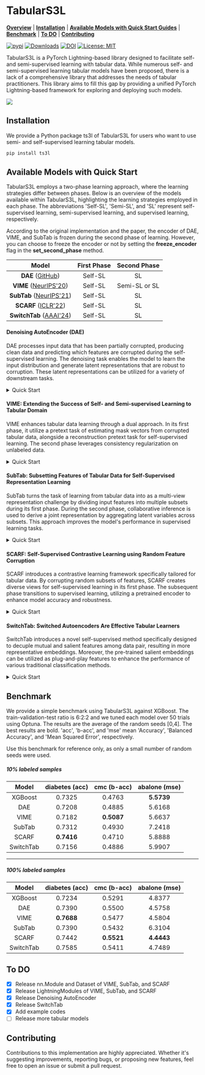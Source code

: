 # TabularS3L

[**Overview**](#tabulars3l)
| [**Installation**](#installation)
| [**Available Models with Quick Start Guides**](#available-models-with-quick-start)
| [**Benchmark**](#benchmark)
| [**To DO**](#to-do)
| [**Contributing**](#contributing)


[![pypi](https://img.shields.io/pypi/v/ts3l)](https://pypi.org/project/ts3l/0.20/)
[![Downloads](https://static.pepy.tech/badge/ts3l)](https://pepy.tech/project/ts3l)
[![DOI](https://zenodo.org/badge/756740921.svg)](https://zenodo.org/doi/10.5281/zenodo.10776537)
[![License: MIT](https://img.shields.io/badge/License-MIT-yellow.svg)](https://opensource.org/licenses/MIT)

TabularS3L is a PyTorch Lightning-based library designed to facilitate self- and semi-supervised learning with tabular data. While numerous self- and semi-supervised learning tabular models have been proposed, there is a lack of a comprehensive library that addresses the needs of tabular practitioners. This library aims to fill this gap by providing a unified PyTorch Lightning-based framework for exploring and deploying such models.

<img src="https://github.com/Alcoholrithm/TabularS3L/assets/29500858/ba05aada-e801-42e6-ba20-10b7bef74b4d"/>

## Installation
We provide a Python package ts3l of TabularS3L for users who want to use semi- and self-supervised learning tabular models.

```sh
pip install ts3l
```

## Available Models with Quick Start

TabularS3L employs a two-phase learning approach, where the learning strategies differ between phases. Below is an overview of the models available within TabularS3L, highlighting the learning strategies employed in each phase. The abbreviations 'Self-SL', 'Semi-SL', and 'SL' represent self-supervised learning, semi-supervised learning, and supervised learning, respectively.

According to the original implementation and the paper, the encoder of DAE, VIME, and SubTab is frozen during the second phase of learning. However, you can choose to freeze the encoder or not by setting the **freeze_encoder** flag in the **set_second_phase** method.

| Model | First Phase | Second Phase |
|:---:|:---:|:---:|
| **DAE** ([GitHub](https://github.com/ryancheunggit/tabular_dae))| Self-SL | SL |
| **VIME** ([NeurIPS'20](https://proceedings.neurips.cc/paper/2020/hash/7d97667a3e056acab9aaf653807b4a03-Abstract.html)) | Self-SL | Semi-SL or SL |
| **SubTab** ([NeurIPS'21](https://proceedings.neurips.cc/paper/2021/hash/9c8661befae6dbcd08304dbf4dcaf0db-Abstract.html)) | Self-SL | SL |
| **SCARF** ([ICLR'22](https://iclr.cc/virtual/2022/spotlight/6297))| Self-SL | SL |
| **SwitchTab** ([AAAI'24](https://ojs.aaai.org/index.php/AAAI/article/view/29523)) | Self-SL | SL |

#### Denoising AutoEncoder (DAE)
DAE processes input data that has been partially corrupted, producing clean data and predicting which features are corrupted during the self-supervised learning.
The denoising task enables the model to learn the input distribution and generate latent representations that are robust to corruption. 
These latent representations can be utilized for a variety of downstream tasks.

<details close>
  <summary>Quick Start</summary>
  
  ```python
  # Assume that we have X_train, X_valid, X_test, y_train, y_valid, y_test, categorical_cols, and continuous_cols

  # Prepare the DAELightning Module
  from ts3l.pl_modules import DAELightning
  from ts3l.utils.dae_utils import DAEDataset, DAECollateFN
  from ts3l.utils import TS3LDataModule
  from ts3l.utils.dae_utils import DAEConfig
  from pytorch_lightning import Trainer
  
  metric = "accuracy_score"
  input_dim = X_train.shape[1]
  hidden_dim = 1024
  output_dim = 2
  encoder_depth=4
  head_depth = 2
  noise_type = "Swap"
  noise_ratio = 0.3
  
  max_epochs = 20
  batch_size = 128
  
  X_train, X_unlabeled, y_train, _ = train_test_split(X_train, y_train, train_size = 0.1, random_state=0, stratify=y_train)
  
  config = DAEConfig( task="classification", loss_fn="CrossEntropyLoss", metric=metric, metric_hparams={},
  input_dim=input_dim, hidden_dim=hidden_dim,
  output_dim=output_dim, encoder_depth=encoder_depth,
  head_depth = head_depth,
  noise_type = noise_type,
  noise_ratio = noise_ratio,
  num_categoricals=len(category_cols), num_continuous=len(continuous_cols)
  )
  
  pl_dae = DAELightning(config)
  
  ### First Phase Learning
  train_ds = DAEDataset(X = X_train, unlabeled_data = X_unlabeled, continuous_cols = continuous_cols, category_cols = category_cols)
  valid_ds = DAEDataset(X = X_valid, continuous_cols = continuous_cols, category_cols = category_cols)
  
  datamodule = TS3LDataModule(train_ds, valid_ds, batch_size, train_sampler='random', train_collate_fn=DAECollateFN(config), valid_collate_fn=DAECollateFN(config))
  
  trainer = Trainer(
                      accelerator = 'cpu',
                      max_epochs = max_epochs,
                      num_sanity_val_steps = 2,
      )
  
  trainer.fit(pl_dae, datamodule)
  
  ### Second Phase Learning
  
  pl_dae.set_second_phase()
  
  train_ds = DAEDataset(X = X_train, Y = y_train.values, unlabeled_data=X_unlabeled, continuous_cols=continuous_cols, category_cols=category_cols)
  valid_ds = DAEDataset(X = X_valid, Y = y_valid.values, continuous_cols=continuous_cols, category_cols=category_cols)
          
  datamodule = TS3LDataModule(train_ds, valid_ds, batch_size = batch_size, train_sampler="weighted")
  
  trainer = Trainer(
                      accelerator = 'cpu',
                      max_epochs = max_epochs,
                      num_sanity_val_steps = 2,
      )
  
  trainer.fit(pl_dae, datamodule)
  
  # Evaluation
  from sklearn.metrics import accuracy_score
  import torch
  from torch.nn import functional as F
  from torch.utils.data import DataLoader, SequentialSampler
  
  test_ds = DAEDataset(X_test, category_cols=category_cols, continuous_cols=continuous_cols)
  test_dl = DataLoader(test_ds, batch_size, shuffle=False, sampler = SequentialSampler(test_ds))
  
  preds = trainer.predict(pl_dae, test_dl)
          
  preds = F.softmax(torch.concat([out.cpu() for out in preds]).squeeze(),dim=1)
  
  accuracy = accuracy_score(y_test, preds.argmax(1))
  
  print("Accuracy %.2f" % accuracy)
  ```

</details>

#### VIME: Extending the Success of Self- and Semi-supervised Learning to Tabular Domain
VIME enhances tabular data learning through a dual approach. In its first phase, it utilize a pretext task of estimating mask vectors from corrupted tabular data, alongside a reconstruction pretext task for self-supervised learning. The second phase leverages consistency regularization on unlabeled data.

<details close>
  <summary>Quick Start</summary>
  
  ```python

# Assume that we have X_train, X_valid, X_test, y_train, y_valid, y_test, categorical_cols, and continuous_cols

# Prepare the VIMELightning Module
from ts3l.pl_modules import VIMELightning
from ts3l.utils.vime_utils import VIMEDataset
from ts3l.utils import TS3LDataModule
from ts3l.utils.vime_utils import VIMEConfig
from ts3l.utils.embedding_utils import IdentityEmbeddingConfig
from ts3l.utils.backbone_utils import MLPBackboneConfig
from pytorch_lightning import Trainer

metric = "accuracy_score"
input_dim = X_train.shape[1]
predictor_dim = 1024
output_dim = 2
alpha1 = 2.0
alpha2 = 2.0
beta = 1.0
K = 3
p_m = 0.2

batch_size = 128
max_epochs = 20

X_train, X_unlabeled, y_train, _ = train_test_split(X_train, y_train, train_size = 0.1, random_state=0, stratify=y_train)

embedding_config = IdentityEmbeddingConfig(input_dim = input_dim)
backbone_config = MLPBackboneConfig(input_dim = embedding_config.output_dim)

config = VIMEConfig( 
                    task="classification", loss_fn="CrossEntropyLoss", metric=metric, metric_hparams={},
                    embedding_config=embedding_config, backbone_config=backbone_config,
                    predictor_dim=predictor_dim,
                    output_dim=output_dim, alpha1=alpha1, alpha2=alpha2, 
                    beta=beta, K=K, p_m = p_m,
                    num_categoricals=len(category_cols), num_continuous=len(continuous_cols)
)

pl_vime = VIMELightning(config)

### First Phase Learning
train_ds = VIMEDataset(X = X_train, unlabeled_data = X_unlabeled, config=config, continuous_cols = continuous_cols, category_cols = category_cols)
valid_ds = VIMEDataset(X = X_valid, config=config, continuous_cols = continuous_cols, category_cols = category_cols)

datamodule = TS3LDataModule(train_ds, valid_ds, batch_size, train_sampler='random')

trainer = Trainer(
                    accelerator = 'cpu',
                    max_epochs = max_epochs,
                    num_sanity_val_steps = 2,
    )

trainer.fit(pl_vime, datamodule)

### Second Phase Learning
from ts3l.utils.vime_utils import VIMESecondPhaseCollateFN

pl_vime.set_second_phase()

train_ds = VIMEDataset(X_train, y_train.values, config, unlabeled_data=X_unlabeled, continuous_cols=continuous_cols, category_cols=category_cols, is_second_phase=True)
valid_ds = VIMEDataset(X_valid, y_valid.values, config, continuous_cols=continuous_cols, category_cols=category_cols, is_second_phase=True)
        
datamodule = TS3LDataModule(train_ds, valid_ds, batch_size = batch_size, train_sampler="weighted", train_collate_fn=VIMESecondPhaseCollateFN())

trainer = Trainer(
                    accelerator = 'cpu',
                    max_epochs = max_epochs,
                    num_sanity_val_steps = 2,
    )

trainer.fit(pl_vime, datamodule)

# Evaluation
from sklearn.metrics import accuracy_score
import torch
from torch.nn import functional as F
from torch.utils.data import DataLoader, SequentialSampler

test_ds = VIMEDataset(X_test, category_cols=category_cols, continuous_cols=continuous_cols, is_second_phase=True)
test_dl = DataLoader(test_ds, batch_size, shuffle=False, sampler = SequentialSampler(test_ds))

preds = trainer.predict(pl_vime, test_dl)
        
preds = F.softmax(torch.concat([out.cpu() for out in preds]).squeeze(),dim=1)

accuracy = accuracy_score(y_test, preds.argmax(1))

print("Accuracy %.2f" % accuracy)
```

</details>


#### SubTab: Subsetting Features of Tabular Data for Self-Supervised Representation Learning
SubTab turns the task of learning from tabular data into as a multi-view representation challenge by dividing input features into multiple subsets during its first phase. During the second phase, collaborative inference is used to derive a joint representation by aggregating latent variables across subsets. This approach improves the model's performance in supervised learning tasks.

<details close>
  <summary>Quick Start</summary>
  
```python
# Assume that we have X_train, X_valid, X_test, y_train, y_valid, y_test, categorical_cols, and continuous_cols

# Prepare the SubTabLightning Module
from ts3l.pl_modules import SubTabLightning
from ts3l.utils.subtab_utils import SubTabDataset
from ts3l.utils import TS3LDataModule
from ts3l.utils.subtab_utils import SubTabConfig
from ts3l.utils.embedding_utils import IdentityEmbeddingConfig
from ts3l.utils.backbone_utils import MLPBackboneConfig
from pytorch_lightning import Trainer

metric = "accuracy_score"
input_dim = X_train.shape[1]
projection_dim = 1024
output_dim = 2
tau = 1.0
use_cosine_similarity = True
use_contrastive = True
use_distance = True
n_subsets = 4
overlap_ratio = 0.75

mask_ratio = 0.1
noise_type = "Swap"
noise_level = 0.1

batch_size = 128
max_epochs = 20

X_train, X_unlabeled, y_train, _ = train_test_split(X_train, y_train, train_size = 0.1, random_state=0, stratify=y_train)

embedding_config = IdentityEmbeddingConfig(input_dim = input_dim)
backbone_config = MLPBackboneConfig(input_dim = embedding_config.output_dim)

config = SubTabConfig( 
                    task="classification", loss_fn="CrossEntropyLoss", metric=metric, metric_hparams={},
                    embedding_config=embedding_config, backbone_config=backbone_config,
                    projection_dim=projection_dim,
                    output_dim=output_dim, tau=tau, use_cosine_similarity= use_cosine_similarity, use_contrastive=use_contrastive, use_distance=use_distance, 
                    n_subsets=n_subsets, overlap_ratio=overlap_ratio, mask_ratio=mask_ratio, noise_type=noise_type, noise_level=noise_level
)

pl_subtab = SubTabLightning(config)

### First Phase Learning
train_ds = SubTabDataset(X_train, unlabeled_data=X_unlabeled, continuous_cols=continuous_cols, category_cols=category_cols)
valid_ds = SubTabDataset(X_valid, continuous_cols=continuous_cols, category_cols=category_cols)

datamodule = TS3LDataModule(train_ds, valid_ds, batch_size, train_sampler='random', n_jobs = 4)

trainer = Trainer(
                    accelerator = 'cpu',
                    max_epochs = max_epochs,
                    num_sanity_val_steps = 2,
    )

trainer.fit(pl_subtab, datamodule)

### Second Phase Learning

pl_subtab.set_second_phase()

train_ds = SubTabDataset(X_train, y_train.values, continuous_cols=continuous_cols, category_cols=category_cols)
valid_ds = SubTabDataset(X_valid, y_valid.values, continuous_cols=continuous_cols, category_cols=category_cols)

datamodule = TS3LDataModule(train_ds, valid_ds, batch_size = batch_size, train_sampler="weighted")

trainer = Trainer(
                    accelerator = 'cpu',
                    max_epochs = max_epochs,
                    num_sanity_val_steps = 2,
    )

trainer.fit(pl_subtab, datamodule)

# Evaluation
from sklearn.metrics import accuracy_score
import torch
from torch.nn import functional as F
from torch.utils.data import DataLoader, SequentialSampler

test_ds = SubTabDataset(X_test, continuous_cols=continuous_cols, category_cols=category_cols)
test_dl = DataLoader(test_ds, batch_size, shuffle=False, sampler = SequentialSampler(test_ds), num_workers=4)

preds = trainer.predict(pl_subtab, test_dl)
        
preds = F.softmax(torch.concat([out.cpu() for out in preds]).squeeze(),dim=1)

accuracy = accuracy_score(y_test, preds.argmax(1))

print("Accuracy %.2f" % accuracy)
```

</details>

#### SCARF: Self-Supervised Contrastive Learning using Random Feature Corruption
SCARF introduces a contrastive learning framework specifically tailored for tabular data. By corrupting random subsets of features, SCARF creates diverse views for self-supervised learning in its first phase. The subsequent phase transitions to supervised learning, utilizing a pretrained encoder to enhance model accuracy and robustness.

<details close>
  <summary>Quick Start</summary>
  
  ```python
  # Assume that we have X_train, X_valid, X_test, y_train, y_valid, y_test, categorical_cols, and continuous_cols

  # Prepare the SCARFLightning Module
  from ts3l.pl_modules import SCARFLightning
  from ts3l.utils.scarf_utils import SCARFDataset
  from ts3l.utils import TS3LDataModule
  from ts3l.utils.scarf_utils import SCARFConfig
  from ts3l.utils.embedding_utils import IdentityEmbeddingConfig
  from ts3l.utils.backbone_utils import MLPBackboneConfig
  from pytorch_lightning import Trainer

  metric = "accuracy_score"
  input_dim = X_train.shape[1]
  pretraining_head_dim = 1024
  output_dim = 2
  head_depth = 2
  dropout_rate = 0.04

  corruption_rate = 0.6

  batch_size = 128
  max_epochs = 10

  X_train, X_unlabeled, y_train, _ = train_test_split(X_train, y_train, train_size = 0.1, random_state=0, stratify=y_train)

  embedding_config = IdentityEmbeddingConfig(input_dim = input_dim)
  backbone_config = MLPBackboneConfig(input_dim = embedding_config.output_dim)

  config = SCARFConfig( 
                      task="classification", loss_fn="CrossEntropyLoss", metric=metric, metric_hparams={},
                      embedding_config=embedding_config, backbone_config=backbone_config,
                      pretraining_head_dim=pretraining_head_dim,
                      output_dim=output_dim, head_depth=head_depth,
                      dropout_rate=dropout_rate, corruption_rate = corruption_rate
  )

  pl_scarf = SCARFLightning(config)

  ### First Phase Learning
  train_ds = SCARFDataset(X_train, unlabeled_data=X_unlabeled, config = config, continuous_cols=continuous_cols, category_cols=category_cols)
  valid_ds = SCARFDataset(X_valid, config=config, continuous_cols=continuous_cols, category_cols=category_cols)

  datamodule = TS3LDataModule(train_ds, valid_ds, batch_size=batch_size, train_sampler="random")

  trainer = Trainer(
                      accelerator = 'cpu',
                      max_epochs = max_epochs,
                      num_sanity_val_steps = 2,
      )

  trainer.fit(pl_scarf, datamodule)

  ### Second Phase Learning

  pl_scarf.set_second_phase()

  train_ds = SCARFDataset(X_train, y_train.values, continuous_cols=continuous_cols, category_cols=category_cols, is_second_phase=True)
  valid_ds = SCARFDataset(X_valid, y_valid.values, continuous_cols=continuous_cols, category_cols=category_cols, is_second_phase=True)

  datamodule = TS3LDataModule(train_ds, valid_ds, batch_size = batch_size, train_sampler="weighted")

  trainer = Trainer(
                      accelerator = 'cpu',
                      max_epochs = max_epochs,
                      num_sanity_val_steps = 2,
      )

  trainer.fit(pl_scarf, datamodule)

  # Evaluation
  from sklearn.metrics import accuracy_score
  import torch
  from torch.nn import functional as F
  from torch.utils.data import DataLoader, SequentialSampler

  test_ds = SCARFDataset(X_test, continuous_cols=continuous_cols, category_cols=category_cols, is_second_phase=True)
  test_dl = DataLoader(test_ds, batch_size, shuffle=False, sampler = SequentialSampler(test_ds), num_workers=4)

  preds = trainer.predict(pl_scarf, test_dl)
          
  preds = F.softmax(torch.concat([out.cpu() for out in preds]).squeeze(),dim=1)

  accuracy = accuracy_score(y_test, preds.argmax(1))

  print("Accuracy %.2f" % accuracy)
  ```

</details>

#### SwitchTab: Switched Autoencoders Are Effective Tabular Learners
SwitchTab introduces a novel self-supervised method specifically designed to decuple mutual and salient features among data pair, resulting in more representative embeddings.
Moreover, the pre-trained salient embeddings can be utilized as plug-and-play features to enhance the performance of various traditional classification methods.

<details close>
  <summary>Quick Start</summary>
  
  ```python
  # Assume that we have X_train, X_valid, X_test, y_train, y_valid, y_test, categorical_cols, and continuous_cols

  # Prepare the SwitchTabLightning Module
  from ts3l.pl_modules import SwitchTabLightning
  from ts3l.utils.switchtab_utils import SwitchTabDataset, SwitchTabFirstPhaseCollateFN
  from ts3l.utils import TS3LDataModule
  from ts3l.utils.switchtab_utils import SwitchTabConfig
  from pytorch_lightning import Trainer

  metric = "accuracy_score"
  input_dim = X_train.shape[1]
  hidden_dim = 1024
  output_dim = 2

  encoder_depth = 3
  n_head = 2
  u_label = -1

  batch_size = 128

  X_train, X_unlabeled, y_train, _ = train_test_split(X_train, y_train, train_size = 0.1, random_state=0, stratify=y_train)

  config = SwitchTabConfig( task="classification", loss_fn="CrossEntropyLoss", metric=metric, metric_hparams={},
  input_dim=input_dim, hidden_dim=hidden_dim,
  output_dim=output_dim, encoder_depth=encoder_depth,
  n_head = n_head,
  u_label = u_label
  )

  pl_switchtab = SwitchTabLightning(config)

  ### First Phase Learning
  train_ds = SwitchTabDataset(X = X_train, unlabeled_data = X_unlabeled, Y = y_train.values, config=config, continuous_cols=continuous_cols, category_cols=category_cols)
  valid_ds = SwitchTabDataset(X = X_valid, config=config, Y = y_valid.values, continuous_cols=continuous_cols, category_cols=category_cols)

  datamodule = TS3LDataModule(train_ds, valid_ds, batch_size, train_sampler='weighted', train_collate_fn=SwitchTabFirstPhaseCollateFN(), valid_collate_fn=SwitchTabFirstPhaseCollateFN())

  trainer = Trainer(
                  accelerator = 'cpu',
                  max_epochs = 20,
                  num_sanity_val_steps = 2,
  )

  trainer.fit(pl_switchtab, datamodule)

  ### Second Phase Learning

  pl_switchtab.set_second_phase()

  train_ds = SwitchTabDataset(X = X_train, Y = y_train.values, continuous_cols=continuous_cols, category_cols=category_cols, is_second_phase=True)
  valid_ds = SwitchTabDataset(X = X_valid, Y = y_valid.values, continuous_cols=continuous_cols, category_cols=category_cols, is_second_phase=True)
      
  datamodule = TS3LDataModule(train_ds, valid_ds, batch_size = batch_size, train_sampler="weighted")

  trainer = Trainer(
                  accelerator = 'cpu',
                  max_epochs = 20,
                  num_sanity_val_steps = 2,
  )

  trainer.fit(pl_switchtab, datamodule)

  # Evaluation
  from sklearn.metrics import accuracy_score
  import torch
  from torch.nn import functional as F
  from torch.utils.data import DataLoader, SequentialSampler

  test_ds = SwitchTabDataset(X_test, continuous_cols=continuous_cols, category_cols=category_cols, is_second_phase=True)
  test_dl = DataLoader(test_ds, batch_size, shuffle=False, sampler = SequentialSampler(test_ds))

  preds = trainer.predict(pl_switchtab, test_dl)
      
  preds = F.softmax(torch.concat([out.cpu() for out in preds]).squeeze(),dim=1)

  accuracy = accuracy_score(y_test, preds.argmax(1))

  print("Accuracy %.2f" % accuracy)
  ```

</details>

## Benchmark

We provide a simple benchmark using TabularS3L against XGBoost. The train-validation-test ratio is 6:2:2 and we tuned each model over 50 trials using Optuna. The results are the average of the random seeds [0,4]. The best results are bold. 'acc', 'b-acc', and 'mse' mean 'Accuracy', 'Balanced Accuracy', and 'Mean Squared Error', respectively.

Use this benchmark for reference only, as only a small number of random seeds were used.

##### 10% labeled samples 

| Model | diabetes (acc) | cmc (b-acc) | abalone (mse) |
|:---:|:---:|:---:|:---:|
| XGBoost | 0.7325 | 0.4763 | **5.5739** |
| DAE | 0.7208 | 0.4885 | 5.6168 | 
| VIME | 0.7182 | **0.5087** | 5.6637 |
| SubTab | 0.7312 | 0.4930 | 7.2418 |
| SCARF | **0.7416** | 0.4710 | 5.8888 |
| SwitchTab |  0.7156 | 0.4886 | 5.9907 |

--------

##### 100% labeled samples

| Model | diabetes (acc) | cmc (b-acc) | abalone (mse) |
|:---:|:---:|:---:|:---:|
| XGBoost | 0.7234 | 0.5291 | 4.8377 |
| DAE | 0.7390 | 0.5500 | 4.5758 |
| VIME | **0.7688** | 0.5477 | 4.5804 |
| SubTab | 0.7390 | 0.5432 | 6.3104 |
| SCARF | 0.7442 | **0.5521** | **4.4443** |
| SwitchTab | 0.7585 | 0.5411 | 4.7489 |

## To DO

- [x] Release nn.Module and Dataset of VIME, SubTab, and SCARF
- [x] Release LightningModules of VIME, SubTab, and SCARF
- [x] Release Denoising AutoEncoder
- [x] Release SwitchTab
- [x] Add example codes
- [ ] Release more tabular models

## Contributing

Contributions to this implementation are highly appreciated. Whether it's suggesting improvements, reporting bugs, or proposing new features, feel free to open an issue or submit a pull request.


